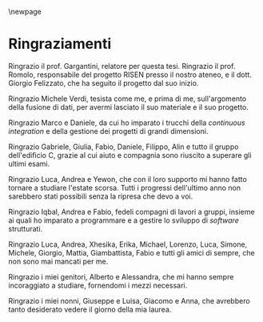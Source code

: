 \newpage

# Ringraziamenti

Ringrazio il prof. Gargantini, relatore per questa tesi. Ringrazio il prof. Romolo, responsabile del progetto RISEN presso il nostro ateneo, e il dott. Giorgio Felizzato, che ha seguito il progetto dal suo inizio.

Ringrazio Michele Verdi, tesista come me, e prima di me, sull'argomento della fusione di dati, per avermi lasciato il suo materiale e il suo progetto.


Ringrazio Marco e Daniele, da cui ho imparato i trucchi della *continuous integration* e della gestione dei progetti di grandi dimensioni.


Ringrazio Gabriele, Giulia, Fabio, Daniele, Filippo, Alin e tutto il gruppo dell'edificio C, grazie al cui aiuto e compagnia sono riuscito a superare gli ultimi esami.


Ringrazio Luca, Andrea e Yewon, che con il loro supporto mi hanno fatto tornare a studiare l'estate scorsa. Tutti i progressi dell'ultimo anno non sarebbero stati possibili senza la ripresa che devo a voi.


Ringrazio Iqbal, Andrea e Fabio, fedeli compagni di lavori a gruppi, insieme ai quali ho imparato a programmare e a gestire lo sviluppo di *software* strutturati.


Ringrazio Luca, Andrea, Xhesika, Erika, Michael, Lorenzo, Luca, Simone, Michele, Giorgio, Mattia, Giambattista, Fabio e tutti gli amici di sempre, che non sono mai mancati per me.

Ringrazio i miei genitori, Alberto e Alessandra, che mi hanno sempre incoraggiato a studiare, fornendomi i mezzi necessari.

Ringrazio i miei nonni, Giuseppe e Luisa, Giacomo e Anna, che avrebbero tanto desiderato vedere il giorno della mia laurea.


